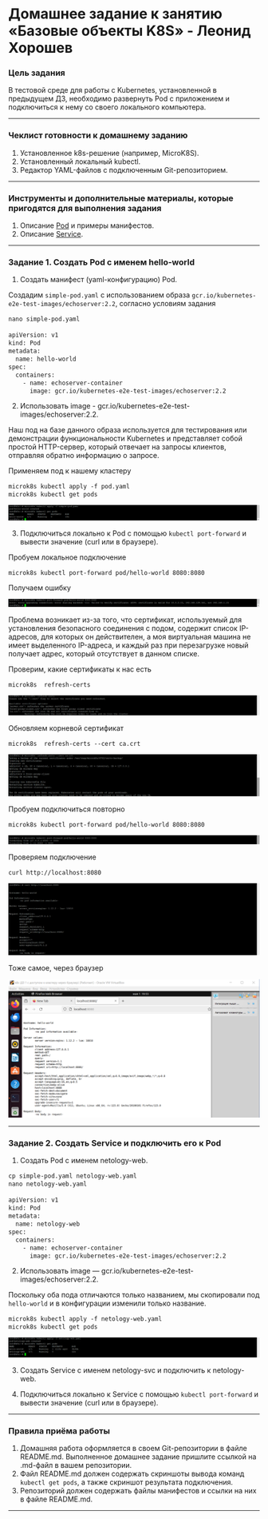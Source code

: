 # Домашнее задание к занятию «Базовые объекты K8S» - Леонид Хорошев

### Цель задания

В тестовой среде для работы с Kubernetes, установленной в предыдущем ДЗ, необходимо развернуть Pod с приложением и подключиться к нему со своего локального компьютера. 

------

### Чеклист готовности к домашнему заданию

1. Установленное k8s-решение (например, MicroK8S).
2. Установленный локальный kubectl.
3. Редактор YAML-файлов с подключенным Git-репозиторием.

------

### Инструменты и дополнительные материалы, которые пригодятся для выполнения задания

1. Описание [Pod](https://kubernetes.io/docs/concepts/workloads/pods/) и примеры манифестов.
2. Описание [Service](https://kubernetes.io/docs/concepts/services-networking/service/).

------

### Задание 1. Создать Pod с именем hello-world

1. Создать манифест (yaml-конфигурацию) Pod.

Создадим `simple-pod.yaml` с использованием образа `gcr.io/kubernetes-e2e-test-images/echoserver:2.2`, согласно условиям задания
```
nano simple-pod.yaml

apiVersion: v1
kind: Pod
metadata:
  name: hello-world
spec:
  containers:
    - name: echoserver-container
      image: gcr.io/kubernetes-e2e-test-images/echoserver:2.2
```
2. Использовать image - gcr.io/kubernetes-e2e-test-images/echoserver:2.2.

Наш под на базе данного образа используется для тестирования или демонстрации функциональности Kubernetes и представляет собой простой HTTP-сервер, который отвечает на запросы клиентов, отправляя обратно информацию о запросе.

Применяем под к нашему кластеру 
```
microk8s kubectl apply -f pod.yaml
microk8s kubectl get pods
```

![Alt_text](https://github.com/LeonidKhoroshev/kuber-homeworks/blob/main/1.2/screenshots/k8s1.png)

3. Подключиться локально к Pod с помощью `kubectl port-forward` и вывести значение (curl или в браузере).

Пробуем локальное подключение
```
microk8s kubectl port-forward pod/hello-world 8080:8080
```
Получаем ошибку

![Alt_text](https://github.com/LeonidKhoroshev/kuber-homeworks/blob/main/1.2/screenshots/k8s2.png)

Проблема возникает из-за того, что сертификат, используемый для установления безопасного соединения с подом, содержит список IP-адресов, для которых он действителен, а моя виртуальная машина не имеет выделенного IP-адреса, и каждый раз при перезагрузке новый получает адрес, который  отсутствует в данном списке.

Проверим, какие сертификаты к нас есть
```
microk8s  refresh-certs
```

![Alt_text](https://github.com/LeonidKhoroshev/kuber-homeworks/blob/main/1.2/screenshots/k8s3.png)

Обновляем корневой сертификат
```
microk8s  refresh-certs --cert ca.crt
```

![Alt_text](https://github.com/LeonidKhoroshev/kuber-homeworks/blob/main/1.2/screenshots/k8s4.png)

Пробуем подключиться повторно
```
microk8s kubectl port-forward pod/hello-world 8080:8080
```

![Alt_text](https://github.com/LeonidKhoroshev/kuber-homeworks/blob/main/1.2/screenshots/k8s5.png)

Проверяем подключение
```
curl http://localhost:8080
```

![Alt_text](https://github.com/LeonidKhoroshev/kuber-homeworks/blob/main/1.2/screenshots/k8s6.png)

Тоже самое, через браузер

![Alt_text](https://github.com/LeonidKhoroshev/kuber-homeworks/blob/main/1.2/screenshots/k8s7.png)

------

### Задание 2. Создать Service и подключить его к Pod

1. Создать Pod с именем netology-web.
```
cp simple-pod.yaml netology-web.yaml
nano netology-web.yaml

apiVersion: v1
kind: Pod
metadata:
  name: netology-web
spec:
  containers:
    - name: echoserver-container
      image: gcr.io/kubernetes-e2e-test-images/echoserver:2.2
```

2. Использовать image — gcr.io/kubernetes-e2e-test-images/echoserver:2.2.

Поскольку оба пода отличаются только названием, мы скопировали под `hello-world` и в конфигурации изменили только название.
```
microk8s kubectl apply -f netology-web.yaml
microk8s kubectl get pods
```

![Alt_text](https://github.com/LeonidKhoroshev/kuber-homeworks/blob/main/1.2/screenshots/k8s8.png)

3. Создать Service с именем netology-svc и подключить к netology-web.

   
4. Подключиться локально к Service с помощью `kubectl port-forward` и вывести значение (curl или в браузере).

------

### Правила приёма работы

1. Домашняя работа оформляется в своем Git-репозитории в файле README.md. Выполненное домашнее задание пришлите ссылкой на .md-файл в вашем репозитории.
2. Файл README.md должен содержать скриншоты вывода команд `kubectl get pods`, а также скриншот результата подключения.
3. Репозиторий должен содержать файлы манифестов и ссылки на них в файле README.md.

------

